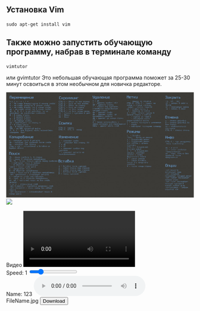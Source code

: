 Установка Vim
----
	sudo apt-get install vim

Также можно запустить обучающую программу, набрав в терминале команду
----
	vimtutor
или
	gvimtutor
Это небольшая обучающая программа поможет за 25-30 минут освоиться в этом необычном для новичка редакторе.

![img](source/vim.jpg)
<img class="img-fluid" src="https://localhost:44372/Page/Image?book=TestBook&path=source/vim.jpg"/>

<div class="cus_media">
Видео
<video  controls>
<source src="https://localhost:44372/Page/Media?book=TestBook&path=source/v.mp4" type="video/mp4">
</video>
<form>
<div class="form-group">
<label id="range_label" for="formControlRange">Speed: 1</label>
<input id="range"  type="range" class="form-control-range" onchange="speedChanger(this)" value="1.0" data-value="1.0" min="0.25" max="4" step="0.25" id="formControlRange">
</div>
</form>
</div>

<div class="cus_media">
Name: 123
<audio controls> 
<source src="https://localhost:44372/Page/Media?book=TestBook&path=source/123.mp3" type="audio/mpeg" /> 
</audio>
</div>

<div class="download">
<label>FileName.jpg</label>
<a href="https://localhost:44372/Page/Image?book=TestBook&path=source/vim.jpg" download="vim.jpg" >
<button class="btn pull-right" ><i class="fa fa-download"></i> Download</button>
</a>
</div>


